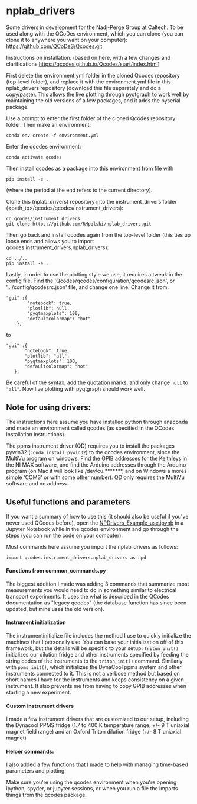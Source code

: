 # nplab_drivers
Some drivers in development for the Nadj-Perge Group at Caltech.
To be used along with the QCoDes environment, which you can clone (you can clone it to anywhere you want on your computer):
https://github.com/QCoDeS/Qcodes.git

Instructions on installation: (based on here, with a few changes and clarifications https://qcodes.github.io/Qcodes/start/index.html)

First delete the environment.yml folder in the cloned Qcodes repository (top-level folder), and replace it with the environment.yml file in this nplab_drivers repository (download this file separately and do a copy/paste). This allows the live plotting through pyqtgraph to work well by maintaining the old versions of a few packages, and it adds the pyserial package.

Use a prompt to enter the first folder of the cloned Qcodes repository folder. Then make an environment:

`conda env create -f environment.yml`

Enter the qcodes environment:

`conda activate qcodes`

Then install qcodes as a package into this environment from file with

`pip install -e .`

(where the period at the end refers to the current directory).

Clone this (nplab_drivers) repository into the instrument_drivers folder (<path_to>/qcodes/qcodes/instrument_drivers):

```
cd qcodes/instrument_drivers
git clone https://github.com/RMpolski/nplab_drivers.git
```

Then go back and install qcodes again from the top-level folder (this ties up loose ends and allows you to import qcodes.instrument_drivers.nplab_drivers):

```
cd ../..
pip install -e .
```

Lastly, in order to use the plotting style we use, it requires a tweak in the config file. Find the 'Qcodes/qcodes/configuration/qcodesrc.json', or '.../config/qcodesrc.json' file, and change one line. Change it from:

```
"gui" :{
        "notebook": true,
        "plotlib": null,
        "pyqtmaxplots": 100,
        "defaultcolormap": "hot"
    },
 ```
    
 to 
 
 ```
 "gui" :{
        "notebook": true,
        "plotlib": "all",
        "pyqtmaxplots": 100,
        "defaultcolormap": "hot"
    },
 ```
    
 Be careful of the syntax, add the quotation marks, and only change `null` to `"all"`. Now live plotting with pyqtgraph should work well.

## Note for using drivers:
The instructions here assume you have installed python through anaconda and made an environment called qcodes (as specified in the QCodes installation instructions).

The ppms instrument driver (QD) requires you to install the packages pywin32 (`conda install pywin32`) to the qcodes environment, since the MultiVu program on windows. Find the GPIB addresses for the Keithleys in the NI MAX software, and find the Arduino addresses through the Arduino program (on Mac it will look like /dev/cu.*******, and on Windows a mores simple 'COM3' or with some other number). QD only requires the MultiVu software and no address.


## Useful functions and parameters

If you want a summary of how to use this (it should also be useful if you've never used QCodes before), open the [NPDrivers_Example_use.ipynb](NPDrivers_Example_Use.ipynb) in a Jupyter Notebook while in the qcodes environment and go through the steps (you can run the code on your computer).

Most commands here assume you import the nplab_drivers as follows:

`import qcodes.instrument_drivers.nplab_drivers as npd`

#### Functions from common_commands.py
The biggest addition I made was adding 3 commands that summarize most measurements you would need to do in something similar to electrical transport experiments. It uses the what is described in the QCodes documentation as "legacy qcodes" (the database function has since been updated, but mine uses the old version). 

#### Instrument initialization
The instrumentinitialize file includes the method I use to quickly initialize the machines that I personally use. You can base your initialization off of this framework, but the details will be specific to your setup. `triton_init()` initializes our dilution fridge and other instruments specified by feeding the string codes of the instruments to the `triton_init()` command. Similarly with `ppms_init()`, which initializes the DynaCool ppms system and other instruments connected to it. This is not a verbose method but based on short names I have for the instruments and keeps consistency on a given instrument. It also prevents me from having to copy GPIB addresses when starting a new experiment.

#### Custom instrument drivers
I made a few instrument drivers that are customized to our setup, including the Dynacool PPMS fridge (1.7 to 400 K temperature range, +/- 9 T uniaxial magnet field range) and an Oxford Triton dilution fridge (+/- 8 T uniaxial magnet)

#### Helper commands:
I also added a few functions that I made to help with managing time-based parameters and plotting.


Make sure you're using the qcodes environment when you're opening ipython, spyder, or jupyter sessions, or when you run a file the imports things from the qcodes package.
